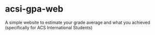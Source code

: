 # acsi-gpa-web
A simple website to estimate your grade average and what you achieved (specifically for ACS International Students)
